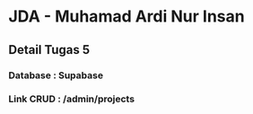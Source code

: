 # JDA - Muhamad Ardi Nur Insan

## Detail Tugas 5

### Database  : Supabase
### Link CRUD : /admin/projects 
